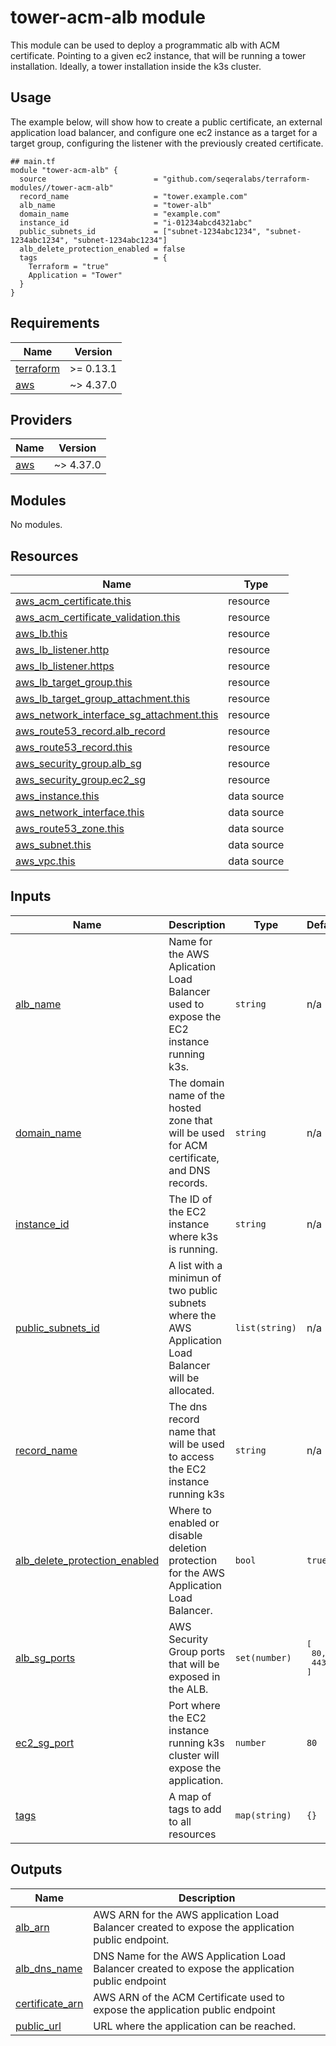 # tower-acm-alb module

This module can be used to deploy a programmatic alb with ACM certificate. Pointing to a given ec2 instance, that will be running a tower installation.
Ideally, a tower installation inside the k3s cluster.

## Usage

The example below, will show how to create a public certificate, an external application load balancer, and configure one ec2 instance as a target for a target group, configuring the listener with the previously created certificate.

```hcl
## main.tf
module "tower-acm-alb" {
  source                        = "github.com/seqeralabs/terraform-modules//tower-acm-alb"
  record_name                   = "tower.example.com"
  alb_name                      = "tower-alb"
  domain_name                   = "example.com"
  instance_id                   = "i-01234abcd4321abc"
  public_subnets_id             = ["subnet-1234abc1234", "subnet-1234abc1234", "subnet-1234abc1234"]
  alb_delete_protection_enabled = false
  tags                          = {
    Terraform = "true"
    Application = "Tower"
  }
}
```

## Requirements

| Name | Version |
|------|---------|
| <a name="requirement_terraform"></a> [terraform](#requirement\_terraform) | >= 0.13.1 |
| <a name="requirement_aws"></a> [aws](#requirement\_aws) | ~> 4.37.0 |

## Providers

| Name | Version |
|------|---------|
| <a name="provider_aws"></a> [aws](#provider\_aws) | ~> 4.37.0 |

## Modules

No modules.

## Resources

| Name | Type |
|------|------|
| [aws_acm_certificate.this](https://registry.terraform.io/providers/hashicorp/aws/latest/docs/resources/acm_certificate) | resource |
| [aws_acm_certificate_validation.this](https://registry.terraform.io/providers/hashicorp/aws/latest/docs/resources/acm_certificate_validation) | resource |
| [aws_lb.this](https://registry.terraform.io/providers/hashicorp/aws/latest/docs/resources/lb) | resource |
| [aws_lb_listener.http](https://registry.terraform.io/providers/hashicorp/aws/latest/docs/resources/lb_listener) | resource |
| [aws_lb_listener.https](https://registry.terraform.io/providers/hashicorp/aws/latest/docs/resources/lb_listener) | resource |
| [aws_lb_target_group.this](https://registry.terraform.io/providers/hashicorp/aws/latest/docs/resources/lb_target_group) | resource |
| [aws_lb_target_group_attachment.this](https://registry.terraform.io/providers/hashicorp/aws/latest/docs/resources/lb_target_group_attachment) | resource |
| [aws_network_interface_sg_attachment.this](https://registry.terraform.io/providers/hashicorp/aws/latest/docs/resources/network_interface_sg_attachment) | resource |
| [aws_route53_record.alb_record](https://registry.terraform.io/providers/hashicorp/aws/latest/docs/resources/route53_record) | resource |
| [aws_route53_record.this](https://registry.terraform.io/providers/hashicorp/aws/latest/docs/resources/route53_record) | resource |
| [aws_security_group.alb_sg](https://registry.terraform.io/providers/hashicorp/aws/latest/docs/resources/security_group) | resource |
| [aws_security_group.ec2_sg](https://registry.terraform.io/providers/hashicorp/aws/latest/docs/resources/security_group) | resource |
| [aws_instance.this](https://registry.terraform.io/providers/hashicorp/aws/latest/docs/data-sources/instance) | data source |
| [aws_network_interface.this](https://registry.terraform.io/providers/hashicorp/aws/latest/docs/data-sources/network_interface) | data source |
| [aws_route53_zone.this](https://registry.terraform.io/providers/hashicorp/aws/latest/docs/data-sources/route53_zone) | data source |
| [aws_subnet.this](https://registry.terraform.io/providers/hashicorp/aws/latest/docs/data-sources/subnet) | data source |
| [aws_vpc.this](https://registry.terraform.io/providers/hashicorp/aws/latest/docs/data-sources/vpc) | data source |

## Inputs

| Name | Description | Type | Default | Required |
|------|-------------|------|---------|:--------:|
| <a name="input_alb_name"></a> [alb\_name](#input\_alb\_name) | Name for the AWS Aplication Load Balancer used to expose the EC2 instance running k3s. | `string` | n/a | yes |
| <a name="input_domain_name"></a> [domain\_name](#input\_domain\_name) | The domain name of the hosted zone that will be used for ACM certificate, and DNS records. | `string` | n/a | yes |
| <a name="input_instance_id"></a> [instance\_id](#input\_instance\_id) | The ID of the EC2 instance where k3s is running. | `string` | n/a | yes |
| <a name="input_public_subnets_id"></a> [public\_subnets\_id](#input\_public\_subnets\_id) | A list with a minimun of two public subnets where the AWS Application Load Balancer will be allocated. | `list(string)` | n/a | yes |
| <a name="input_record_name"></a> [record\_name](#input\_record\_name) | The dns record name that will be used to access the EC2 instance running k3s | `string` | n/a | yes |
| <a name="input_alb_delete_protection_enabled"></a> [alb\_delete\_protection\_enabled](#input\_alb\_delete\_protection\_enabled) | Where to enabled or disable deletion protection for the AWS Application Load Balancer. | `bool` | `true` | no |
| <a name="input_alb_sg_ports"></a> [alb\_sg\_ports](#input\_alb\_sg\_ports) | AWS Security Group ports that will be exposed in the ALB. | `set(number)` | <pre>[<br>  80,<br>  443<br>]</pre> | no |
| <a name="input_ec2_sg_port"></a> [ec2\_sg\_port](#input\_ec2\_sg\_port) | Port where the EC2 instance running k3s cluster will expose the application. | `number` | `80` | no |
| <a name="input_tags"></a> [tags](#input\_tags) | A map of tags to add to all resources | `map(string)` | `{}` | no |

## Outputs

| Name | Description |
|------|-------------|
| <a name="output_alb_arn"></a> [alb\_arn](#output\_alb\_arn) | AWS ARN for the AWS application Load Balancer created to expose the application public endpoint. |
| <a name="output_alb_dns_name"></a> [alb\_dns\_name](#output\_alb\_dns\_name) | DNS Name for the AWS Application Load Balancer created to expose the application public endpoint |
| <a name="output_certificate_arn"></a> [certificate\_arn](#output\_certificate\_arn) | AWS ARN of the ACM Certificate used to expose the application public endpoint |
| <a name="output_public_url"></a> [public\_url](#output\_public\_url) | URL where the application can be reached. |